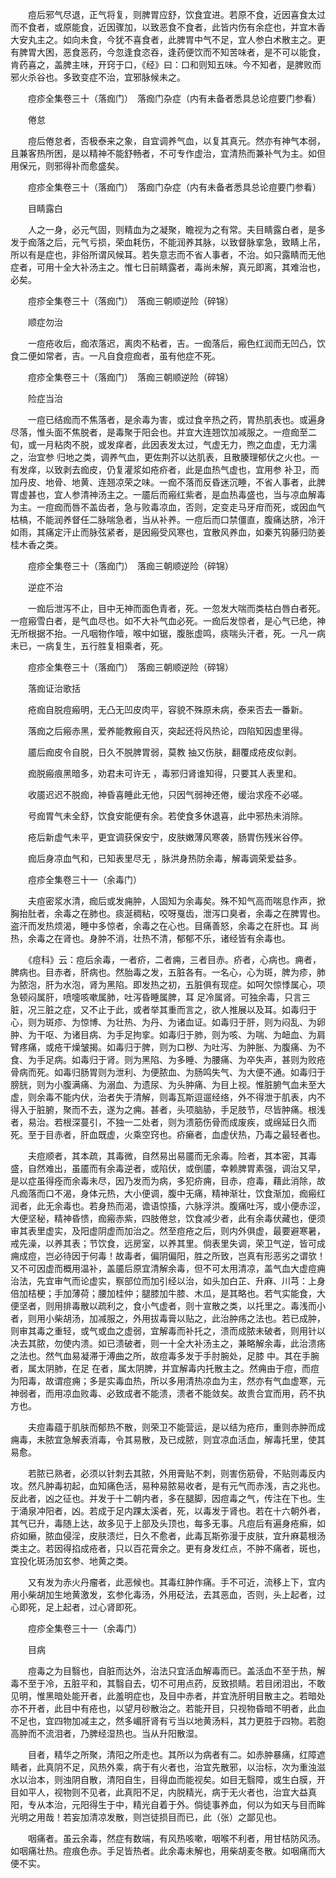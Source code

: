 <!-- { "loadSidebar": true } -->
　　痘后邪气尽退，正气将复，则脾胃应舒，饮食宜进。若原不食，近因喜食太过而不食者，或原能食，近因骤加，以致恶食不食者，此皆内伤有余症也，并宜木香大安丸主之。如向未食，今犹不喜食者，此脾胃中气不足，宜人参白术散主之。更有脾胃大困，恶食恶药，今忽逢食恣吞，逢药便饮而不知苦味者，是不可以能食，肯药喜之，盖脾主味，开窍于口，《经》曰：口和则知五味。今不知者，是脾败而邪火杀谷也。多致变症不治，宜邪脉候未之。

　　痘疹全集卷三十（落痂门）　落痂门杂症（内有未备者悉具总论痘要门参看）

　　倦怠

　　痘后倦怠者，否极泰来之象，自宜调养气血，以复其真元。然亦有神气本弱，且兼客热所困，是以精神不能舒畅者，不可专作虚治，宜清热而兼补气为主。如但用保元，则邪得补而愈盛矣。

　　痘疹全集卷三十（落痂门）　落痂门杂症（内有未备者悉具总论痘要门参看）

　　目睛露白

　　人之一身，必元气固，则精血为之凝聚，瞻视为之有常。夫目睛露白者，是多发于痂落之后，元气亏损，荣血耗伤，不能润养其脉，以致督脉挛急，致睛上吊，所以有是症也，非俗所谓风候耳。若失意志而不省人事者，不治。如只露睛而无他症者，可用十全大补汤主之。惟七日前睛露者，毒尚未解，真元即离，其难治也，必矣。

　　痘疹全集卷三十（落痂门）　落痂三朝顺逆险（碎锦）

　　顺症勿治

　　一痘疮收后，痂浓落迟，离肉不粘者，吉。一痂落后，瘢色红润而无凹凸，饮食二便如常者，吉。一凡自食痘痂者，虽有他症不死。

　　痘疹全集卷三十（落痂门）　落痂三朝顺逆险（碎锦）

　　险症当治

　　一痘已结痂而不焦落者，是余毒为害，或过食辛热之药，胃热肌表也。或遍身尽落，惟头面不焦脱者，是毒聚于阳会也。并宜大连翘饮加减服之。一痘痂至二旬，或一月粘肉不脱，或发痒者，此因表发太过，气虚无力，煦之血虚，无力濡之，治宜参 归地之类，调养气血，更佐荆芥以达肌表，且散腠理郁伏之火也。一有发痒，以致剥去痂皮，仍复灌浆如疮疥者，此是血热气虚也，宜用参 补卫，而加丹皮、地骨、地黄、连翘凉荣之味。一痂不落而反昏迷沉睡，不省人事者，此脾胃虚甚也，宜人参清神汤主之。一靥后而瘢红紫者，是血热毒盛也，当与凉血解毒为主。一痘痂而唇不盖齿者，急与败毒凉血，否则，定变走马牙疳而死，或因血气枯槁，不能润养督任二脉喘急者，当从补养。一痘后而口禁僵直，腹痛达脐，冷汗如雨，其痛定汗止而脉弦紧者，是因瘢受风寒也，宜散风养血，如秦艽钩藤归防姜桂木香之类。

　　痘疹全集卷三十（落痂门）　落痂三朝顺逆险（碎锦）

　　逆症不治

　　一痂后泄泻不止，目中无神而面色青者，死。一忽发大喘而类枯白唇白者死。一痘瘢雪白者，是气血尽也。如不大补气血必死。一痂后发惊者，是心气已绝，神无所根据不抬。一凡咽物作噎，喉中如锯，腹胀虚鸣，痰喘头汗者，死。一凡一病未已，一病复生，五行胜复相乘者，死。

　　痘疹全集卷三十（落痂门）　落痂三朝顺逆险（碎锦）

　　落痂证治歌括

　　疮痂自脱痘瘢明，无凸无凹皮肉平，容貌不殊原未病，泰来否去一番新。

　　落痂之后瘢赤黑，爱养能教瘢自灭，突起还将风热论，四陷知因虚里得。

　　靥后痂皮令自脱，日久不脱脾胃弱，莫教 抽又伤肤，翻覆成疮皮似剥。

　　痂脱瘢痕黑暗多，劝君未可许无 ，毒邪归肾谁知得，只要其人表里和。

　　收靥迟迟不脱痂，神昏喜睡此无他，只因气弱神还倦，缓治求痊不必嗟。

　　号痂胃气未全舒，饮食安能便有余。若使食多休退喜，此中邪热未消除。

　　疮后新虚气未平，更宜调获保安宁，皮肤嫩薄风寒袭，肠胃伤残米谷停。

　　痂后身凉血气和，已知表里尽无 ，脉洪身热防余毒，解毒调荣爱益多。

　　痘疹全集卷三十一（余毒门）

　　夫痘密浆水清，痂后或发痈肿，人固知为余毒矣。殊不知气高而喘息作声，掀胸抬肚者，余毒之在肺也。痰涎稠粘，咬呀戛齿，泄泻口臭者，余毒之在脾胃也。盗汗而发热烦渴，睡中多惊者，余毒之在心也。目痛善怒，余毒之在肝也。耳 尚热，余毒之在肾也。身肿不消，壮热不清，郁郁不乐，诸经皆有余毒也。

　　《痘科》云：痘后余毒，一者疥，二者痈，三者目赤。疥者，心病也。痈者，脾病也。目赤者，肝病也。然胎毒之发，五脏各有。一名心，心为斑，脾为疹，肺为脓泡，肝为水泡，肾为黑陷。即发热之初，五脏俱有现症。如呵欠惊悸属心，项急顿闷属肝，喷嚏咳嗽属肺，吐泻昏睡属脾，耳 足冷属肾。可独余毒，只言三脏，况三脏之症，又不止于此，或者举其重而言之，欲人推展以及耳。如毒归于心，则为斑疹、为惊博、为壮热、为丹、为诸血证。如毒归于肝，则为闷乱、为卵肿、为干呕、为诸目病、为手足拘挛。如毒归于肺，则为咳、为喘、为衄血、为肩臂疼痛，或疮干燥皱揭。如毒归于脾，则为口秽、为吐泻、为肿胀、为腹痛、为不食、为手足病。如毒归于肾。则为黑陷、为多睡、为腰痛、为卒失声，甚则为败疮骨病而死。如毒归肠胃则为泄利、为便脓血、为肠鸣失气、为大便不通。如毒归于膀胱，则为小腹满痛、为溺血、为遗尿、为头肿痛、为目上视。惟脏腑气血未至大虚，则余毒不能内伏，治者失于清解，则毒瓦斯逗遛经络，外不得泄于肌表，内不得入于脏腑，聚而不去，遂为之痈。甚者，头项脑胁，手足肢节，尽皆肿痛。根浅者，易治。若根深蔓引，不独一二处者，则为溃筋伤骨而成废疾，或绵延日久而死。至于目赤者，肝血既虚，火乘空窍也。疥癞者，血虚伏热，乃毒之最轻者也。

　　夫痘顺者，其本疏，其毒微，自然易出易靥而无余毒。险者，其本密，其毒盛，自然难出，虽靥而有余毒逆者，或陷伏，或倒靥，幸赖脾胃素强，调治又早，是以症虽得痊而余毒未尽，因乃发而为病，多犯疥痈，目赤，痘毒，藉此消除，故凡痂落而口不渴，身体元热，大小便调，腹中无痛，精神渐壮，饮食渐加，痂瘢红润者，此无余毒也。若身热而渴，谵语惊搐，六脉浮洪。腹痛吐泻，或小便赤涩，大便坚秘，精神昏愦，痂瘢赤紫，四肢倦怠，饮食减少者，此有余毒伏藏也，便须审其表里虚实，及阳虚阴虚而加治之。然至痘疮之后，则内外俱虚，最要避寒暑，戒先澡，以养其表；节饮食，远房室，以养其里。倘表里失调，荣卫气逆，皆可成痈成痘，岂必待因于何毒！故毒者，偏阴偏阳，胜之所致，岂真有形恶劣之谓欤！又不可因虚而概用温补，盖靥后原宜清解余毒，但不可太用清凉，盖气血大虚痘痈治法，先宜审气而论虚实，察部位而加引经以治，如头加白芷、升麻、川芎：上身倍加桔梗；手加薄荷；腰加桂仲；腿膝加牛膝、木瓜，是其略也。若气实能食，大便坚者，则用排毒散以疏利之，食小气虚者，则十宣散之类，以托里之。毒浅而小者，则用小柴胡汤，加减服之，外用拔毒膏以贴之，此治肿疡之法也。若已成肿，则审其毒之重轻，或气或血之虚弱，宜解毒而补托之，溃而成脓未破者，则用针以决去其脓，勿使内溃。如已溃破者，则一十全大补汤主之，兼略解余毒，此治溃疡之法也。然气血易凝滞于溥曲之所，故痘毒多发于手肘腕处，足膝 中。其在手腕者，属太阴肺，在足 在者，属太阴脾，并宜解毒内托散主之。然痈由于痘，而痘为阳毒，故谓痘痈；多是实毒血热，所以多用清热凉血为主，然亦有气血虚寒，元神弱者，而用凉血败毒、必致成者不能溃，溃者不能敛矣。故贵合宜而用，药不执方也。

　　夫痘毒蕴于肌肤而郁热不散，则荣卫不能营运，是以结为疮疖，重则赤肿而成痈毒，未脓宜急解表消毒，令其易散，及已成脓，则宜凉血活血，解毒托里，使其易愈。

　　若脓已熟者，必须以针刺去其脓，外用膏贴不刺，则害伤筋骨，不贴则毒反内攻。然凡肿毒初起，血知痛色活，易种易脓易收者，是有元气而赤浅，吉之兆也。反此者，凶之征也。并发于十二朝内者，多在腿脚，因痘毒之气，传注在下也。生于涌泉冲阳者，凶。若成于足内踝太溪者，死，以毒发于肾也。若在十六朝外者，其气已升，毒随上达，故多见于上部及头顶也，每多无事。凡痘后有遍身疮癣，如疥如癞，脓血侵淫，皮肤溃烂，日久不愈者，此毒瓦斯弥漫于皮肤，宜升麻葛根汤类主之。若因得掐成疮者，只以百花膏余之。更有身发红点，不肿不痛者，斑也，宜投化斑汤加玄参、地黄之类。

　　又有发为赤火丹瘤者，此恶候也。其毒红肿作痛。手不可近，流移上下，宜内用小柴胡加生地黄激发，玄参化毒汤，外用砭法，去其恶血，否则，头上起者，过心即死，足上起者，过心肾即死。

　　痘疹全集卷三十一（余毒门）

　　目病

　　痘毒之为目翳也，自脏而达外，治法只宜活血解毒而已。盖活血不至于热，解毒不至于冷，五脏平和，其翳自去，切不可用点药，反致损睛。若目闭泪出，不敢见明，惟黑暗处能开者，此羞明症也，及目中赤者，并宜洗肝明目散主之。若暗处亦不开者，此目中有疮也，以望月砂散治之。若能开目，只视物昏暗不明者，此血不足也，宜四物加减主之，然多嵋肝肾有亏当以地黄汤料，其力更胜于四物。若胞高肿而不流泪者，乃脾经湿热也。当从升阳散湿。

　　目者，精华之所聚，清阳之所走也。其所以为病者有二。如赤肿暴痛，红障遮睛者，此真阴不足，风热外乘，病于有火者也，治宜先散邪，以治标，次为重浊滋水以治本，则浊阴自散，清阳自生，目得血而能视矣。如目无翳障，或生白膜，开目如平人，视物则不见者，此真阳不足，内脱精光，病于无火者也，治宜大益真阳，专从本治，元阳得生于中，精光自着于外。倘徒事养血，何以为如天与目而眸光明之用哉！若妄加清凉发散，则岂徒损目而已，此（张）之鄙见也。

　　咽痛者。虽云余毒，然症有数端，有风热咳嗽，咽喉不利者，用甘桔防风汤。如咽痛壮热。痘痕色赤。手足皆热者。此余毒未解也，用柴胡麦冬散。如咽痛而大便不实。

